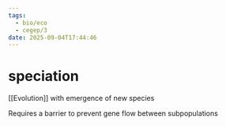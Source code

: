 ```yaml
---
tags:
  - bio/eco
  - cegep/3
date: 2025-09-04T17:44:46
---
```


# speciation

[[Evolution]] with emergence of new species

Requires a barrier to prevent gene flow between subpopulations